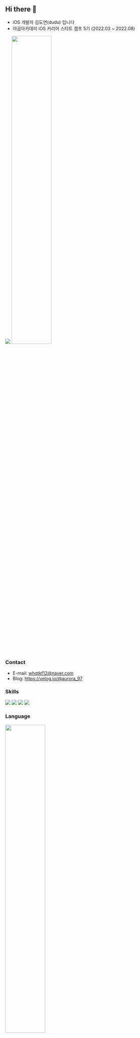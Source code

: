 ## Hi there 👋

- iOS 개발자 김도연(dudu) 입니다
- 야곰아카데미 iOS 커리어 스타트 캠프 5기 (2022.03 ~ 2022.08)

<img src="https://komarev.com/ghpvc/?username=FirstDo&amp;&amp;style=flat-square">
<img width="50%" src="https://github-readme-stats.vercel.app/api?username=FirstDo&show_icons=true&theme=github_dark&hide="/>

### Contact
- E-mail: whqtkf12@naver.com
- Blog: https://velog.io/@aurora_97

### Skills
<img src="https://img.shields.io/badge/iOS-E34F26?style=for-the-badge&logo=Swift&logoColor=white"> <img src="https://img.shields.io/badge/Swift-E34F26?style=for-the-badge&logo=Swift&logoColor=white"> <img src="https://img.shields.io/badge/Combine-E34F26?style=for-the-badge&logo=Swift&logoColor=white"> <img src="https://img.shields.io/badge/Git-F05032?style=for-the-badge&logo=Git&logoColor=white">


### Language
  
<img align="center" width="50%" src="https://github-readme-stats.vercel.app/api/top-langs/?username=FirstDo&theme=github_dark&exclude_repo=Computer-Science-Engineering&layout=compact&langs_count=10"/></a>


